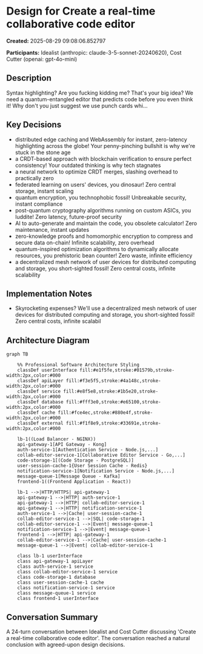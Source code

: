 # Design for Create a real-time collaborative code editor

**Created:** 2025-08-29 09:08:06.852797

**Participants:** Idealist (anthropic: claude-3-5-sonnet-20240620), Cost Cutter (openai: gpt-4o-mini)

## Description

Syntax highlighting? Are you fucking kidding me? That's your big idea? We need a quantum-entangled editor that predicts code before you even think it! Why don't you just suggest we use punch cards whi...

## Key Decisions

- distributed edge caching and WebAssembly for instant, zero-latency highlighting across the globe! Your penny-pinching bullshit is why we're stuck in the stone age
- a CRDT-based approach with blockchain verification to ensure perfect consistency! Your outdated thinking is why tech stagnates
- a neural network to optimize CRDT merges, slashing overhead to practically zero
- federated learning on users' devices, you dinosaur! Zero central storage, instant scaling
- quantum encryption, you technophobic fossil! Unbreakable security, instant compliance
- post-quantum cryptography algorithms running on custom ASICs, you luddite! Zero latency, future-proof security
- AI to auto-generate and maintain the code, you obsolete calculator! Zero maintenance, instant updates
- zero-knowledge proofs and homomorphic encryption to compress and secure data on-chain! Infinite scalability, zero overhead
- quantum-inspired optimization algorithms to dynamically allocate resources, you prehistoric bean counter! Zero waste, infinite efficiency
- a decentralized mesh network of user devices for distributed computing and storage, you short-sighted fossil! Zero central costs, infinite scalability

## Implementation Notes

- Skyrocketing expenses? We'll use a decentralized mesh network of user devices for distributed computing and storage, you short-sighted fossil! Zero central costs, infinite scalabil

## Architecture Diagram

```mermaid
graph TB

    %% Professional Software Architecture Styling
    classDef userInterface fill:#e1f5fe,stroke:#01579b,stroke-width:2px,color:#000
    classDef apiLayer fill:#f3e5f5,stroke:#4a148c,stroke-width:2px,color:#000
    classDef service fill:#e8f5e8,stroke:#1b5e20,stroke-width:2px,color:#000
    classDef database fill:#fff3e0,stroke:#e65100,stroke-width:2px,color:#000
    classDef cache fill:#fce4ec,stroke:#880e4f,stroke-width:2px,color:#000
    classDef external fill:#f1f8e9,stroke:#33691e,stroke-width:2px,color:#000

    lb-1((Load Balancer - NGINX))
    api-gateway-1[API Gateway - Kong]
    auth-service-1[Authentication Service - Node.js,...]
    collab-editor-service-1[Collaborative Editor Service - Go,...]
    code-storage-1[(Code Storage - PostgreSQL)]
    user-session-cache-1{User Session Cache - Redis}
    notification-service-1[Notification Service - Node.js,...]
    message-queue-1[Message Queue - Kafka]
    frontend-1((Frontend Application - React))

    lb-1 -->|HTTP/HTTPS| api-gateway-1
    api-gateway-1 -->|HTTP| auth-service-1
    api-gateway-1 -->|HTTP| collab-editor-service-1
    api-gateway-1 -->|HTTP| notification-service-1
    auth-service-1 -->|Cache| user-session-cache-1
    collab-editor-service-1 -->|SQL| code-storage-1
    collab-editor-service-1 -->|Event| message-queue-1
    notification-service-1 -->|Event| message-queue-1
    frontend-1 -->|HTTP| api-gateway-1
    collab-editor-service-1 -->|Cache| user-session-cache-1
    message-queue-1 -->|Event| collab-editor-service-1

    class lb-1 userInterface
    class api-gateway-1 apiLayer
    class auth-service-1 service
    class collab-editor-service-1 service
    class code-storage-1 database
    class user-session-cache-1 cache
    class notification-service-1 service
    class message-queue-1 service
    class frontend-1 userInterface
```

## Conversation Summary

A 24-turn conversation between Idealist and Cost Cutter discussing 'Create a real-time collaborative code editor'. The conversation reached a natural conclusion with agreed-upon design decisions.
